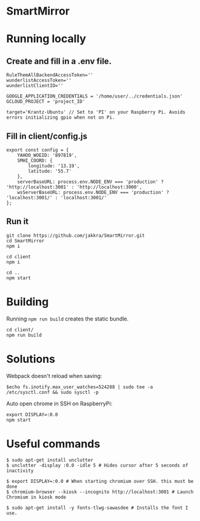 # SmartMirror

# Running locally

## Create and fill in a .env file.
```
RuleThemAllBackendAccessToken=''
wunderlistAccessToken=''
wunderlistClientID=''

GOOGLE_APPLICATION_CREDENTIALS = '/home/user/../credentials.json'
GCLOUD_PROJECT = 'project_ID'

target='Krantz-Ubuntu' // Set to 'PI' on your Raspberry Pi. Avoids errors initializing gpio when not on Pi.
```

## Fill in client/config.js
```
export const config = {
	YAHOO_WOEID: '897819',
	SMHI_COORD: {
		longitude: '13.19',
		latitude: '55.7'
	},
	serverBaseURL: process.env.NODE_ENV === 'production' ? 'http://localhost:3001' : 'http://localhost:3000',
	wsServerBaseURL: process.env.NODE_ENV === 'production' ? 'localhost:3001/' : 'localhost:3001/'
};
```

## 

## Run it
```
git clone https://github.com/jakkra/SmartMirror.git
cd SmartMirror
npm i

cd client
npm i

cd ..
npm start
```

# Building

Running `npm run build` creates the static bundle.

```
cd client/
npm run build
```

# Solutions
Webpack doesn't reload when saving: 
```
$echo fs.inotify.max_user_watches=524288 | sudo tee -a /etc/sysctl.conf && sudo sysctl -p
```

Auto open chrome in SSH on RaspberryPi:
```
export DISPLAY=:0.0
npm start
```

# Useful commands
```
$ sudo apt-get install unclutter
$ unclutter -display :0.0 -idle 5 # Hides cursor after 5 seconds of inactivity

$ export DISPLAY=:0.0 # When starting chromium over SSH. this must be done
$ chromium-browser --kiosk --incognito http://localhost:3001 # Launch Chromium in kiosk mode

$ sudo apt-get install -y fonts-tlwg-sawasdee # Installs the font I use.
```